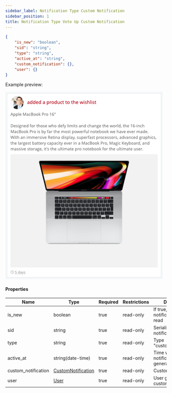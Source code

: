```yaml
---
sidebar_label: Notification Type Custom Notification
sidebar_position: 1
title: Notification Type Vote Up Custom Notification
---
```

```json
{
    "is_new": "boolean",
    "sid": "string",
    "type": "string",
    "active_at": "string",
    "custom_notification": {},
    "user": {}
}
```

Example preview:

![Notification](/img/notification_types/custom_notification.png)

#### Properties

|Name|Type|Required|Restrictions|Description|
|---|---|---|---|---|
|is_new|boolean|true|read-only|If true, the notification has been read|
|sid|string|true|read-only|Serialization id of the notification|
|type|string|true|read-only|Type "custom_notification"|
|active_at|string(date-time)|true|read-only|Time when the notification was generated|
|custom_notification|[CustomNotification](/docs/apireference/v2/schemas/custom_notification)|true|read-only|Custom notification|
|user|[User](/docs/apireference/v2/schemas/user)|true|read-only|User generate the custom notification|

